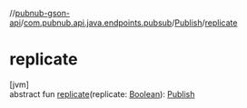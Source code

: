 //[pubnub-gson-api](../../../index.md)/[com.pubnub.api.java.endpoints.pubsub](../index.md)/[Publish](index.md)/[replicate](replicate.md)

# replicate

[jvm]\
abstract fun [replicate](replicate.md)(replicate: [Boolean](https://kotlinlang.org/api/core/kotlin-stdlib/kotlin/-boolean/index.html)): [Publish](index.md)
